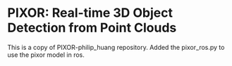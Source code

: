 # PIXOR: Real-time 3D Object Detection from Point Clouds

This is a copy of PIXOR-philip_huang repository. Added the pixor_ros.py to use the pixor model in ros.
